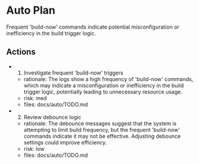# Auto Plan

Frequent 'build-now' commands indicate potential misconfiguration or inefficiency in the build trigger logic.

## Actions
- 1. Investigate frequent 'build-now' triggers
  - rationale: The logs show a high frequency of 'build-now' commands, which may indicate a misconfiguration or inefficiency in the build trigger logic, potentially leading to unnecessary resource usage.
  - risk: med
  - files: docs/auto/TODO.md
- 2. Review debounce logic
  - rationale: The debounce messages suggest that the system is attempting to limit build frequency, but the frequent 'build-now' commands indicate it may not be effective. Adjusting debounce settings could improve efficiency.
  - risk: low
  - files: docs/auto/TODO.md